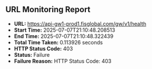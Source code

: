 ## URL Monitoring Report

- **URL:** https://api-gw1-prod1.fisglobal.com/gw/v1/health
- **Start Time:** 2025-07-07T21:10:48.208513
- **End Time:** 2025-07-07T21:10:48.322439
- **Total Time Taken:** 0.113926 seconds
- **HTTP Status Code:** 403
- **Status:** Failure
- **Failure Reason:** HTTP Status Code: 403
